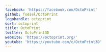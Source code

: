 ```yaml
---
facebook: 'https://facebook.com/OctoPrint'
github: foosel/OctoPrint
logohandle: octoprint
sort: octoprint
title: OctoPrint
twitter: OctoPrint3D
website: 'https://octoprint.org/'
youtube: 'https://youtube.com/c/OctoPrint3D'
---
```

